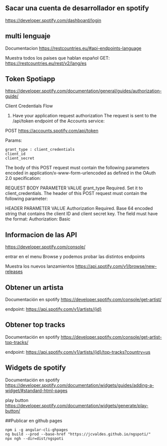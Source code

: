## Sacar una cuenta de desarrollador en spotify

https://developer.spotify.com/dashboard/login


## multi lenguaje
Documentacion
https://restcountries.eu/#api-endpoints-language

Muestra todos los paises que hablan español
GET: https://restcountries.eu/rest/v2/lang/es

## Token Spotiapp
https://developer.spotify.com/documentation/general/guides/authorization-guide/

Client Credentials Flow

1. Have your application request authorization
The request is sent to the /api/token endpoint of the Accounts service:

POST https://accounts.spotify.com/api/token

Params:
```
grant_type : client_credentials
client_id
client_secret
```

The body of this POST request must contain the following parameters encoded in application/x-www-form-urlencoded as defined in the OAuth 2.0 specification:

REQUEST BODY PARAMETER	VALUE
grant_type	Required.
Set it to client_credentials.
The header of this POST request must contain the following parameter:

HEADER PARAMETER	VALUE
Authorization	Required.
Base 64 encoded string that contains the client ID and client secret key. The field must have the format: Authorization: Basic <base64 encoded client_id:client_secret>


## Informacion de las API

https://developer.spotify.com/console/ 

entrar en el menu Browse y podemos probar las distintos endpoints

Muestra los nuevos lanzamientos
https://api.spotify.com/v1/browse/new-releases

## Obtener un artista
Documentación en spotify
https://developer.spotify.com/console/get-artist/

endpoint:
https://api.spotify.com/v1/artists/{id}


## Obtener top tracks
Documentación en spotify
https://developer.spotify.com/console/get-artist-top-tracks/

endpoint:
https://api.spotify.com/v1/artists/{id}/top-tracks?country=us


## Widgets de spotify
Documentación en spotify
https://developer.spotify.com/documentation/widgets/guides/adding-a-widget/#standard-html-pages

play button
https://developer.spotify.com/documentation/widgets/generate/play-button/

##Publicar en github pages
```
npm i -g angular-cli-ghpages
ng build --prod --base-href "https://jcvaldes.github.io/ngspoti/"
npx ngh --dir=dist/ngspoti
```
